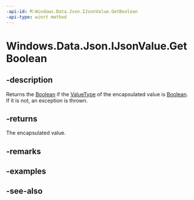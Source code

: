 ```yaml
---
-api-id: M:Windows.Data.Json.IJsonValue.GetBoolean
-api-type: winrt method
---
```


<!-- Method syntax
public bool GetBoolean()
-->

# Windows.Data.Json.IJsonValue.GetBoolean

## -description
Returns the [Boolean](/dotnet/api/system.boolean?view=dotnet-uwp-10.0&preserve-view=true) if the [ValueType](ijsonvalue_valuetype.md) of the encapsulated value is [Boolean](/dotnet/api/system.boolean?view=dotnet-uwp-10.0&preserve-view=true). If it is not, an exception is thrown.

## -returns
The encapsulated value.

## -remarks

## -examples

## -see-also

